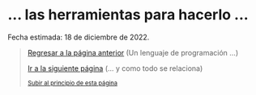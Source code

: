 # ... las herramientas para hacerlo ...

Fecha estimada: 18 de diciembre de 2022.

> [Regresar a la página anterior](02-un-lenguaje-de-programacion.md) (Un lenguaje de programación ...)
>
> [Ir a la siguiente página](04-y-como-todo-se-relaciona.md) (... y como todo se relaciona)
>
> <sub>[Subir al principio de esta página](#las-herramientas-para-hacerlo)</sub>